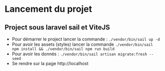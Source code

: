 # Lancement du projet

## Project sous laravel sail et ViteJS

* Pour démarrer le project lancer la commande : `./vendor/bin/sail up -d`
* Pour avoir les assets (styles) lancer la commande `./vendor/bin/sail npm install && ./vendor/bin/sail npm run build`
* Pour avoir les donnés : `./vendor/bin/sail artisan migrate:fresh --seed`
* Se rendre sur la page http://localhost
